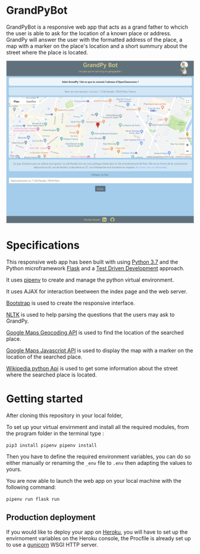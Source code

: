 # GrandPyBot

GrandPyBot is a responsive web app that acts as a grand father to whcich the user is able to ask for the location of a known place or address.
GrandPy will answer the user with the formatted address of the place, a map with a marker on the place's location and a short summury about the street where the place is located.

![Overview](https://github.com/nroutier/GrandPyBot/blob/master/example.png)

# Specifications

This responsive web app has been built with using [Python 3.7](https://docs.python.org/3.7/) and the Python microframework [Flask](http://flask.pocoo.org/) and a [Test Driven Development](https://en.wikipedia.org/wiki/Test-driven_development) approach.

It uses [pipenv](https://docs.pipenv.org/en/latest/) to create and manage the python virtual environment.

It uses AJAX for interaction beetween the index page and the web server.

[Bootstrap](https://getbootstrap.com/) is used to create the responsive interface.

[NLTK](http://www.nltk.org/) is used to help parsing the questions that the users may ask to GrandPy.

[Google Maps Geocoding API](https://developers.google.com/maps/documentation/geocoding/start) is used to find the location of the searched place.

[Google Maps Javascript API](https://developers.google.com/maps/documentation/javascript/tutorial) is used to display the map with a marker on the location of the searched place.

[Wikipedia python Api](https://pypi.org/project/wikipedia/) is used to get some information about the street where the searched place is located.

# Getting started

After cloning this repository in your local folder, 

To set up your virtual envirnment and install all the required modules, from the program folder in the terminal type :

`pip3 install pipenv
pipenv install`

Then you have to define the required environment variables, you can do so either manually or renaming the `_env` file to `.env` then adapting the values to yours.

You are now able to launch the web app on your local machine with the following command:

`pipenv run flask run`

## Production deployment

If you would like to deploy your app on [Heroku](https://devcenter.heroku.com/articles/getting-started-with-python), you will have to set up the envirnoment variables on the Heroku console, the Procfile is already set up to use a [gunicorn](https://gunicorn.org/) WSGI HTTP server.
